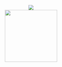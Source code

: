 <div align="center">
  <img src="{BadgeURLHere}" />
</div>

<div align="center">
  <img height="170px" src="https://github-readme-streak-stats.herokuapp.com?user=ThiNs7&theme=dark" />
</div>
